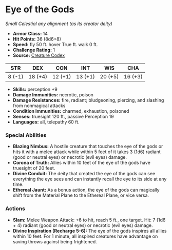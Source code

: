 # Eye of the Gods

*Small* *Celestial* *any alignment (as its creator deity)*

- **Armor Class:** 14
- **Hit Points:** 36 (8d6+8)
- **Speed:** fly 50 ft. hover True ft. walk 0 ft.
- **Challenge Rating:** 1
- **Source:** [Creature Codex](https://koboldpress.com/kpstore/product/creature-codex-for-5th-edition-dnd/)

| STR | DEX | CON | INT | WIS | CHA |
| --- | --- | --- | --- | --- | --- |
| 8 (-1) | 18 (+4) | 12 (+1) | 13 (+1) | 20 (+5) | 16 (+3) |

- **Skills:** perception +9
- **Damage Immunities:** necrotic, poison
- **Damage Resistances:** fire, radiant; bludgeoning, piercing, and slashing from nonmagical attacks
- **Condition Immunities:** charmed, exhaustion, poisoned
- **Senses:** truesight 120 ft., passive Perception 19
- **Languages:** all, telepathy 60 ft.
### Special Abilities
- **Blazing Nimbus:** A hostile creature that touches the eye of the gods or hits it with a melee attack while within 5 feet of it takes 3 (1d6) radiant (good or neutral eyes) or necrotic (evil eyes) damage.
- **Corona of Truth:** Allies within 10 feet of the eye of the gods have truesight of 20 feet.
- **Divine Conduit:** The deity that created the eye of the gods can see everything the eye sees and can instantly recall the eye to its side at any time.
- **Ethereal Jaunt:** As a bonus action, the eye of the gods can magically shift from the Material Plane to the Ethereal Plane, or vice versa.
### Actions
- **Slam:** Melee Weapon Attack: +6 to hit, reach 5 ft., one target. Hit: 7 (1d6 + 4) radiant (good or neutral eyes) or necrotic (evil eyes) damage.
- **Divine Inspiration (Recharge 5-6):** The eye of the gods inspires all allies within 10 feet. For 1 minute, all inspired creatures have advantage on saving throws against being frightened.
